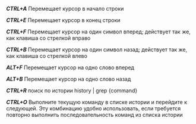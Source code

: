 ***CTRL+A*** Перемещает курсор в начало строки

***CTRL+E*** Перемещает курсор в конец строки

***CTRL+F*** Перемещает курсор на один символ вперед; действует так же, как клавиша со стрелкой вправо

***CTRL+B*** Перемещает курсор на один символ назад; действует так же, как клавиша со стрелкой влево

***ALT+F*** Перемещает курсор на одно слово вперед

***ALT+B*** Перемещает курсор на одно слово назад

***CTRL+R*** поиск по истории history | grep {command}

***CTRL+O*** Выполните текущую команду в списке истории и перейдите к следующей.
              Эту комбинацию удобно использовать, если требуется повторно выполнить
                   последовательность команд из списка истории
